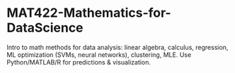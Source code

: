 # MAT422-Mathematics-for-DataScience
Intro to math methods for data analysis: linear algebra, calculus, regression, ML optimization (SVMs, neural networks), clustering, MLE. Use Python/MATLAB/R for predictions &amp; visualization.
